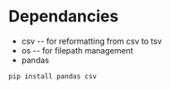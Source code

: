# Dependancies 

* csv -- for reformatting from csv to tsv
* os -- for filepath management
* pandas

```python
pip install pandas csv
```
